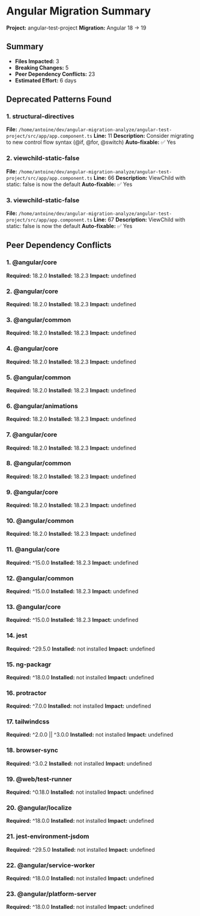 # Angular Migration Summary

**Project:** angular-test-project
**Migration:** Angular 18 → 19

## Summary

- **Files Impacted:** 3
- **Breaking Changes:** 5
- **Peer Dependency Conflicts:** 23
- **Estimated Effort:** 6 days

## Deprecated Patterns Found

### 1. structural-directives

**File:** `/home/antoine/dev/angular-migration-analyze/angular-test-project/src/app/app.component.ts`
**Line:** 11
**Description:** Consider migrating to new control flow syntax (@if, @for, @switch)
**Auto-fixable:** ✅ Yes

### 2. viewchild-static-false

**File:** `/home/antoine/dev/angular-migration-analyze/angular-test-project/src/app/app.component.ts`
**Line:** 66
**Description:** ViewChild with static: false is now the default
**Auto-fixable:** ✅ Yes

### 3. viewchild-static-false

**File:** `/home/antoine/dev/angular-migration-analyze/angular-test-project/src/app/app.component.ts`
**Line:** 67
**Description:** ViewChild with static: false is now the default
**Auto-fixable:** ✅ Yes

## Peer Dependency Conflicts

### 1. @angular/core

**Required:** 18.2.0
**Installed:** 18.2.3
**Impact:** undefined

### 2. @angular/core

**Required:** 18.2.0
**Installed:** 18.2.3
**Impact:** undefined

### 3. @angular/common

**Required:** 18.2.0
**Installed:** 18.2.3
**Impact:** undefined

### 4. @angular/core

**Required:** 18.2.0
**Installed:** 18.2.3
**Impact:** undefined

### 5. @angular/common

**Required:** 18.2.0
**Installed:** 18.2.3
**Impact:** undefined

### 6. @angular/animations

**Required:** 18.2.0
**Installed:** 18.2.3
**Impact:** undefined

### 7. @angular/core

**Required:** 18.2.0
**Installed:** 18.2.3
**Impact:** undefined

### 8. @angular/common

**Required:** 18.2.0
**Installed:** 18.2.3
**Impact:** undefined

### 9. @angular/core

**Required:** 18.2.0
**Installed:** 18.2.3
**Impact:** undefined

### 10. @angular/common

**Required:** 18.2.0
**Installed:** 18.2.3
**Impact:** undefined

### 11. @angular/core

**Required:** ^15.0.0
**Installed:** 18.2.3
**Impact:** undefined

### 12. @angular/common

**Required:** ^15.0.0
**Installed:** 18.2.3
**Impact:** undefined

### 13. @angular/core

**Required:** ^15.0.0
**Installed:** 18.2.3
**Impact:** undefined

### 14. jest

**Required:** ^29.5.0
**Installed:** not installed
**Impact:** undefined

### 15. ng-packagr

**Required:** ^18.0.0
**Installed:** not installed
**Impact:** undefined

### 16. protractor

**Required:** ^7.0.0
**Installed:** not installed
**Impact:** undefined

### 17. tailwindcss

**Required:** ^2.0.0 || ^3.0.0
**Installed:** not installed
**Impact:** undefined

### 18. browser-sync

**Required:** ^3.0.2
**Installed:** not installed
**Impact:** undefined

### 19. @web/test-runner

**Required:** ^0.18.0
**Installed:** not installed
**Impact:** undefined

### 20. @angular/localize

**Required:** ^18.0.0
**Installed:** not installed
**Impact:** undefined

### 21. jest-environment-jsdom

**Required:** ^29.5.0
**Installed:** not installed
**Impact:** undefined

### 22. @angular/service-worker

**Required:** ^18.0.0
**Installed:** not installed
**Impact:** undefined

### 23. @angular/platform-server

**Required:** ^18.0.0
**Installed:** not installed
**Impact:** undefined

